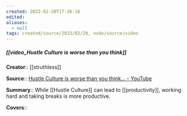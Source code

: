 ```yaml
---
created: 2022-02-20T17:26:16 
edited: 
aliases:
  - null
tags: created/source/2022/02/20, node/source/video
---
```


##### [[video_Hustle Culture is worse than you think]]

**Creator**:: [[struthless]]
 
**Source**:: [Hustle Culture is worse than you think... - YouTube](https://www.youtube.com/watch?v=MC4RAKJvop4)

**Summary**:: While [[Hustle Culture]] can lead to [[productivity]], working hard and taking breaks is more productive. 

**Covers**:: 